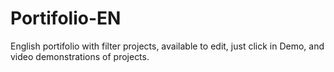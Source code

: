 # Portifolio-EN
English portifolio with filter projects, available to edit, just click in Demo,  and video demonstrations of projects. 
